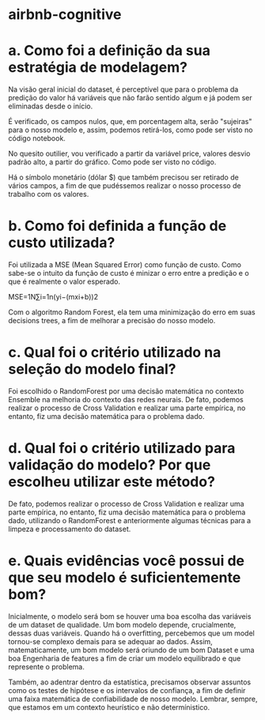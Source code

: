 # airbnb-cognitive

# a. Como foi a definição da sua estratégia de modelagem?

Na visão geral inicial do dataset, é perceptível que para o problema da predição do valor há variáveis que não farão sentido algum e já podem ser eliminadas desde o início.

É verificado, os campos nulos, que, em porcentagem alta, serão "sujeiras" para o nosso modelo e, assim, podemos retirá-los, como pode ser visto no código notebook.

No quesito outilier, vou verificado a partir da variável price, valores desvio padrão alto, a partir do gráfico. Como pode ser visto no código.

Há o símbolo monetário (dólar $) que também precisou ser retirado de vários campos, a fim de que pudéssemos realizar o nosso processo de trabalho com os valores.

# b. Como foi definida a função de custo utilizada?

Foi utilizada a MSE (Mean Squared Error) como função de custo. Como sabe-se o intuito da função de custo é minizar o erro entre a predição e o que é realmente o valor esperado.

MSE=1N∑i=1n(yi−(mxi+b))2

Com o algoritmo Random Forest, ela tem uma minimização do erro em suas decisions trees, a fim de melhorar a precisão do nosso modelo.


# c. Qual foi o critério utilizado na seleção do modelo final?

Foi escolhido o RandomForest por uma decisão matemática no contexto Ensemble na melhoria do contexto das redes neurais.
De fato, podemos realizar o processo de Cross Validation e realizar uma parte empírica, no entanto, fiz uma decisão matemática para o problema dado.


# d. Qual foi o critério utilizado para validação do modelo? Por que escolheu utilizar este método?

De fato, podemos realizar o processo de Cross Validation e realizar uma parte empírica, no entanto, fiz uma decisão matemática para o problema dado, utilizando o RandomForest e anteriormente algumas técnicas para a limpeza e processamento do dataset.

# e. Quais evidências você possui de que seu modelo é suficientemente bom?

Inicialmente, o modelo será bom se houver uma boa escolha das variáveis de um dataset de qualidade. Um bom modelo depende, crucialmente, dessas duas variáveis. Quando há o overfitting, percebemos que um model tornou-se complexo demais para se adequar ao dados. Assim, matematicamente, um bom modelo será oriundo de um bom Dataset e uma boa Engenharia de features a fim de criar um modelo equilibrado e que represente o problema.

Também, ao adentrar dentro da estatística, precisamos observar assuntos como os testes de hipótese e os intervalos de confiança, a fim de definir uma faixa matemática de confiabilidade de nosso modelo. Lembrar, sempre, que estamos em um contexto heurístico e não determínistico.

